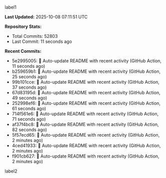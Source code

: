 
label1 
<!-- ACTIVITY_START -->
**Last Updated:** 2025-10-08 07:11:51 UTC

**Repository Stats:**
- Total Commits: 52803
- Last Commit: 11 seconds ago

**Recent Commits:**
- 5e2995005: 🤖 Auto-update README with recent activity (GitHub Action, 11 seconds ago)
- b259659b1: 🤖 Auto-update README with recent activity (GitHub Action, 25 seconds ago)
- 99b101cce: 🤖 Auto-update README with recent activity (GitHub Action, 37 seconds ago)
- 67d83195d: 🤖 Auto-update README with recent activity (GitHub Action, 49 seconds ago)
- 252998ef6: 🤖 Auto-update README with recent activity (GitHub Action, 61 seconds ago)
- 714f561e6: 🤖 Auto-update README with recent activity (GitHub Action, 71 seconds ago)
- af37f4bc8: 🤖 Auto-update README with recent activity (GitHub Action, 82 seconds ago)
- 5f57ecd65: 🤖 Auto-update README with recent activity (GitHub Action, 2 minutes ago)
- 4ced41933: 🤖 Auto-update README with recent activity (GitHub Action, 2 minutes ago)
- f901cb627: 🤖 Auto-update README with recent activity (GitHub Action, 2 minutes ago)
<!-- ACTIVITY_END -->

label2

